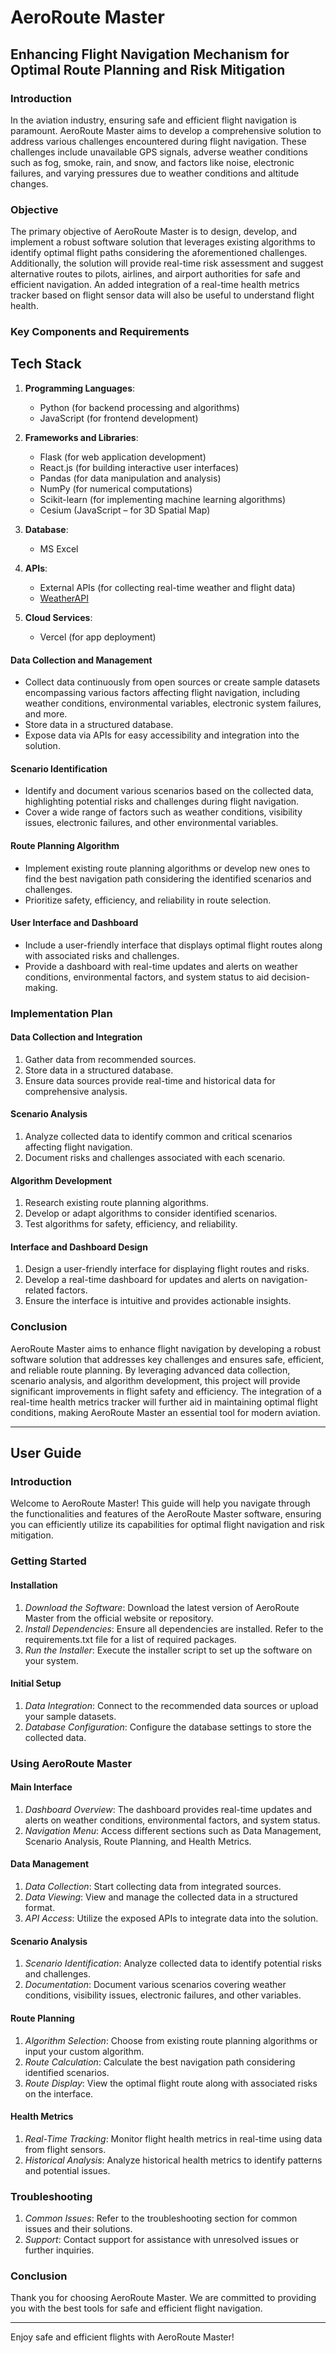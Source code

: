 # AeroRoute Master

## Enhancing Flight Navigation Mechanism for Optimal Route Planning and Risk Mitigation

### Introduction

In the aviation industry, ensuring safe and efficient flight navigation is paramount. AeroRoute Master aims to develop a comprehensive solution to address various challenges encountered during flight navigation. These challenges include unavailable GPS signals, adverse weather conditions such as fog, smoke, rain, and snow, and factors like noise, electronic failures, and varying pressures due to weather conditions and altitude changes.

### Objective

The primary objective of AeroRoute Master is to design, develop, and implement a robust software solution that leverages existing algorithms to identify optimal flight paths considering the aforementioned challenges. Additionally, the solution will provide real-time risk assessment and suggest alternative routes to pilots, airlines, and airport authorities for safe and efficient navigation. An added integration of a real-time health metrics tracker based on flight sensor data will also be useful to understand flight health.

### Key Components and Requirements
## Tech Stack

1. **Programming Languages**:
   - Python (for backend processing and algorithms)
   - JavaScript (for frontend development)

2. **Frameworks and Libraries**:
   - Flask (for web application development)
   - React.js (for building interactive user interfaces)
   - Pandas (for data manipulation and analysis)
   - NumPy (for numerical computations)
   - Scikit-learn (for implementing machine learning algorithms)
   - Cesium (JavaScript – for 3D Spatial Map)

3. **Database**:
   - MS Excel 

4. **APIs**:
   - External APIs (for collecting real-time weather and flight data)
   - [WeatherAPI](https://www.weatherapi.com/)

5. **Cloud Services**:
   - Vercel (for app deployment)

  
#### Data Collection and Management

- Collect data continuously from open sources or create sample datasets encompassing various factors affecting flight navigation, including weather conditions, environmental variables, electronic system failures, and more.
- Store data in a structured database.
- Expose data via APIs for easy accessibility and integration into the solution.

#### Scenario Identification

- Identify and document various scenarios based on the collected data, highlighting potential risks and challenges during flight navigation.
- Cover a wide range of factors such as weather conditions, visibility issues, electronic failures, and other environmental variables.

#### Route Planning Algorithm

- Implement existing route planning algorithms or develop new ones to find the best navigation path considering the identified scenarios and challenges.
- Prioritize safety, efficiency, and reliability in route selection.

#### User Interface and Dashboard

- Include a user-friendly interface that displays optimal flight routes along with associated risks and challenges.
- Provide a dashboard with real-time updates and alerts on weather conditions, environmental factors, and system status to aid decision-making.

### Implementation Plan

#### Data Collection and Integration

1. Gather data from recommended sources.
2. Store data in a structured database.
3. Ensure data sources provide real-time and historical data for comprehensive analysis.

#### Scenario Analysis

1. Analyze collected data to identify common and critical scenarios affecting flight navigation.
2. Document risks and challenges associated with each scenario.

#### Algorithm Development

1. Research existing route planning algorithms.
2. Develop or adapt algorithms to consider identified scenarios.
3. Test algorithms for safety, efficiency, and reliability.

#### Interface and Dashboard Design

1. Design a user-friendly interface for displaying flight routes and risks.
2. Develop a real-time dashboard for updates and alerts on navigation-related factors.
3. Ensure the interface is intuitive and provides actionable insights.

### Conclusion

AeroRoute Master aims to enhance flight navigation by developing a robust software solution that addresses key challenges and ensures safe, efficient, and reliable route planning. By leveraging advanced data collection, scenario analysis, and algorithm development, this project will provide significant improvements in flight safety and efficiency. The integration of a real-time health metrics tracker will further aid in maintaining optimal flight conditions, making AeroRoute Master an essential tool for modern aviation.

---

## User Guide

### Introduction

Welcome to AeroRoute Master! This guide will help you navigate through the functionalities and features of the AeroRoute Master software, ensuring you can efficiently utilize its capabilities for optimal flight navigation and risk mitigation.

### Getting Started

#### Installation

1. *Download the Software*: Download the latest version of AeroRoute Master from the official website or repository.
2. *Install Dependencies*: Ensure all dependencies are installed. Refer to the requirements.txt file for a list of required packages.
3. *Run the Installer*: Execute the installer script to set up the software on your system.

#### Initial Setup

1. *Data Integration*: Connect to the recommended data sources or upload your sample datasets.
2. *Database Configuration*: Configure the database settings to store the collected data.

### Using AeroRoute Master

#### Main Interface

1. *Dashboard Overview*: The dashboard provides real-time updates and alerts on weather conditions, environmental factors, and system status.
2. *Navigation Menu*: Access different sections such as Data Management, Scenario Analysis, Route Planning, and Health Metrics.

#### Data Management

1. *Data Collection*: Start collecting data from integrated sources.
2. *Data Viewing*: View and manage the collected data in a structured format.
3. *API Access*: Utilize the exposed APIs to integrate data into the solution.

#### Scenario Analysis

1. *Scenario Identification*: Analyze collected data to identify potential risks and challenges.
2. *Documentation*: Document various scenarios covering weather conditions, visibility issues, electronic failures, and other variables.

#### Route Planning

1. *Algorithm Selection*: Choose from existing route planning algorithms or input your custom algorithm.
2. *Route Calculation*: Calculate the best navigation path considering identified scenarios.
3. *Route Display*: View the optimal flight route along with associated risks on the interface.

#### Health Metrics

1. *Real-Time Tracking*: Monitor flight health metrics in real-time using data from flight sensors.
2. *Historical Analysis*: Analyze historical health metrics to identify patterns and potential issues.

### Troubleshooting

1. *Common Issues*: Refer to the troubleshooting section for common issues and their solutions.
2. *Support*: Contact support for assistance with unresolved issues or further inquiries.

### Conclusion

Thank you for choosing AeroRoute Master. We are committed to providing you with the best tools for safe and efficient flight navigation.

---

Enjoy safe and efficient flights with AeroRoute Master!

